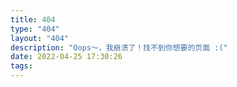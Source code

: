 ```yaml
---
title: 404
type: "404"
layout: "404"
description: "Oops～，我崩溃了！找不到你想要的页面 :("
date: 2022-04-25 17:30:26
tags:
---
```


